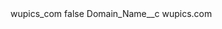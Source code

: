 <?xml version="1.0" encoding="UTF-8"?>
<CustomMetadata xmlns="http://soap.sforce.com/2006/04/metadata" xmlns:xsi="http://www.w3.org/2001/XMLSchema-instance" xmlns:xsd="http://www.w3.org/2001/XMLSchema">
    <label>wupics_com</label>
    <protected>false</protected>
    <values>
        <field>Domain_Name__c</field>
        <value xsi:type="xsd:string">wupics.com</value>
    </values>
</CustomMetadata>
